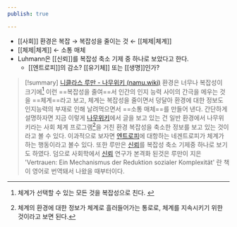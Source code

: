 ```yaml
---
publish: true

---
```

- [[사회]] 환경은 복잡 → 복잡성을 줄이는 것 ← [[체제|체계]]
- [[체제|체계]] ← 소통 매체
- Luhmann은 [[신뢰]]를 복잡성 축소 기제 중 하나로 보았다고 한다. 
	- [[엔트로피]]의 감소? [[유기체]] 또는 [[생명]]인가?

> [!summary] [니클라스 루만 - 나무위키 (namu.wiki)](https://namu.wiki/w/%EB%8B%88%ED%81%B4%EB%9D%BC%EC%8A%A4%20%EB%A3%A8%EB%A7%8C#s-3)
>환경은 너무나 복잡성이 크기에[^15] 이런 ==복잡성을 줄여==서 인간의 인지 능력 사이의 간극을 메우는 것을 ==체계==라고 보고, 체계는 복잡성을 줄이면서 덩달아 환경에 대한 정보도 인지능력의 부재로 인해 날려먹으면서 ==소통 매체==를 만들어 낸다. 간단하게 설명하자면 지금 이렇게 [나무위키](https://namu.wiki/w/%EB%81%98%EB%AC%B4%EC%9C%84%ED%82%A4 "나무위키")에서 글을 보고 있는 건 일반 환경에서 나무위키라는 사회 체계 프로그램[^16]을 거친 환경 복잡성을 축소한 정보를 보고 있는 것이라고 볼 수 있다. 이과적으로 보자면 [엔트로피](https://namu.wiki/w/%EC%97%94%ED%8A%B8%EB%A1%9C%ED%94%BC "엔트로피")에 대항하는 네겐트로피가 체계가 하는 행동이라고 볼수 있다. 또한 루만은 [신뢰](https://namu.wiki/w/%EC%8B%A0%EB%A2%B0 "신뢰")를 복잡성 축소 기제중 하나로 보기도 하였다. 덤으로 사회학에서 [신뢰](https://namu.wiki/w/%EC%8B%A0%EB%A2%B0 "신뢰") 연구가 본격화 된것은 루만이 지은 'Vertrauen: Ein Mechanismus der Reduktion sozialer Komplexität' 란 책이 영어로 번역돼서 나왔을 때부터이다.
> [^15]: 체계가 선택할 수 있는 모든 것을 복잡성으로 친다. 
> [^16]: 체계의 환경에 대한 정보가 체계로 흘러들어가는 통로로, 체계를 지속시키기 위한 것이라고 보면 된다. 